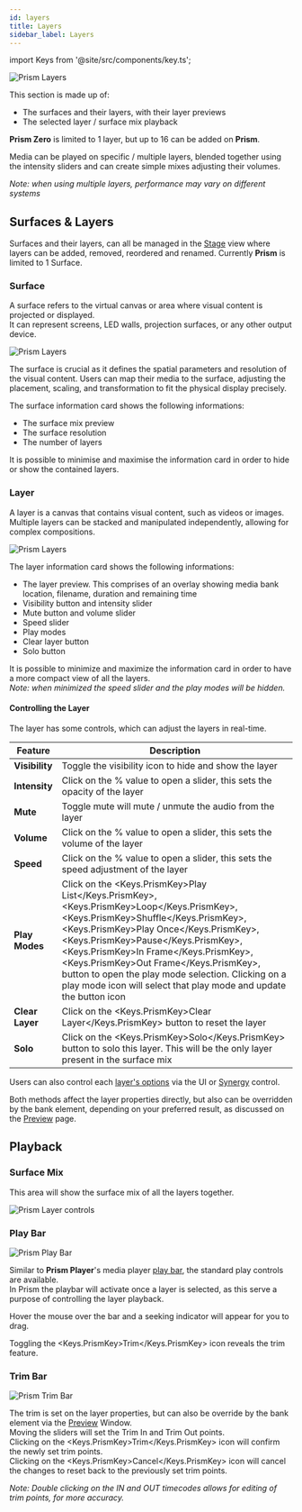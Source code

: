 ```yaml
---
id: layers
title: Layers
sidebar_label: Layers
---
```


import Keys from '@site/src/components/key.ts';

![Prism Layers](/prismdocs/images/prism-layers.png)

This section is made up of:

- The surfaces and their layers, with their layer previews
- The selected layer / surface mix playback

**Prism Zero** is limited to 1 layer, but up to 16 can be added on **Prism**. 


Media can be played on specific / multiple layers, blended together using the intensity sliders and can create simple mixes adjusting their volumes. 

*Note: when using multiple layers, performance may vary on different systems*

## Surfaces & Layers

Surfaces and their layers, can all be managed in the [Stage](../stage) view where layers can be added, removed, reordered and renamed. Currently **Prism** is limited to 1 Surface.

### Surface

A surface refers to the virtual canvas or area where visual content is projected or displayed.  
It can represent screens, LED walls, projection surfaces, or any other output device.

![Prism Layers](/prismdocs/images/surfaces-layers/prism-surface.png)

The surface is crucial as it defines the spatial parameters and resolution of the visual content. Users can map their media to the surface, adjusting the placement, scaling, and transformation to fit the physical display precisely.

The surface information card shows the following informations:
- The surface mix preview
- The surface resolution
- The number of layers

It is possible to minimise and maximise the information card in order to hide or show the contained layers. 


### Layer

A layer is a canvas that contains visual content, such as videos or images. Multiple layers can be stacked and manipulated independently, allowing for complex compositions.

![Prism Layers](/prismdocs/images/surfaces-layers/prism-layer.png)

The layer information card shows the following informations:
- The layer preview. This comprises of an overlay showing media bank location, filename, duration and remaining time
- Visibility button and intensity slider
- Mute button and volume slider
- Speed slider
- Play modes
- Clear layer button
- Solo button

It is possible to minimize and maximize the information card in order to have a more compact view of all the layers.  
*Note: when minimized the speed slider and the play modes will be hidden.*

#### Controlling the Layer

The layer has some controls, which can adjust the layers in real-time.

| Feature | Description |
|---------|-------------|
|  **Visibility** | Toggle the visibility icon to hide and show the layer |
|  **Intensity** | Click on the % value to open a slider, this sets the opacity of the layer |
|  **Mute** | Toggle mute will mute / unmute the audio from the layer |
|  **Volume** | Click on the % value to open a slider, this sets the volume of the layer |
|  **Speed** | Click on the % value to open a slider, this sets the speed adjustment of the layer |
|  **Play Modes** | Click on the <Keys.PrismKey>Play List</Keys.PrismKey>, <Keys.PrismKey>Loop</Keys.PrismKey>, <Keys.PrismKey>Shuffle</Keys.PrismKey>, <Keys.PrismKey>Play Once</Keys.PrismKey>, <Keys.PrismKey>Pause</Keys.PrismKey>, <Keys.PrismKey>In Frame</Keys.PrismKey>, <Keys.PrismKey>Out Frame</Keys.PrismKey>, button to open the play mode selection. Clicking on a play mode icon will select that play mode and update the button icon |
|  **Clear Layer** | Click on the <Keys.PrismKey>Clear Layer</Keys.PrismKey> button to reset the layer |
|  **Solo** | Click on the <Keys.PrismKey>Solo</Keys.PrismKey> button to solo this layer. This will be the only layer present in the surface mix |

Users can also control each [layer's options](./layer-options) via the UI or [Synergy](../settings/settings-synergy) control.

Both methods affect the layer properties directly, but also can be overridden by the bank element, depending on your preferred result, as discussed on the [Preview](./preview) page.

## Playback

### Surface Mix

This area will show the surface mix of all the layers together. 

![Prism Layer controls](/prismdocs/images/prism-surface-mix.png)

### Play Bar

![Prism Play Bar](/prismdocs/images/zero-prism-playbar.png)

Similar to **Prism Player**'s media player [play bar](../../player/play/mediaplayer#play-bar), the standard play controls are available.   
In Prism the playbar will activate once a layer is selected, as this serve a purpose of controlling the layer playback.

Hover the mouse over the bar and a seeking indicator will appear for you to drag.

Toggling the <Keys.PrismKey>Trim</Keys.PrismKey> icon reveals the trim feature.

### Trim Bar

![Prism Trim Bar](/prismdocs/images/zero-prism-trimbar.png)

The trim is set on the layer properties, but can also be override by the bank element via the [Preview](./preview) Window.  
Moving the sliders will set the Trim In and Trim Out points.  
Clicking on the <Keys.PrismKey>Trim</Keys.PrismKey> icon will confirm the newly set trim points.  
Clicking on the <Keys.PrismKey>Cancel</Keys.PrismKey> icon will cancel the changes to reset back to the previously set trim points.

*Note: Double clicking on the IN and OUT timecodes allows for editing of trim points, for more accuracy.*